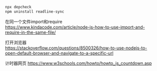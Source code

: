 ```powershell
npx depcheck
npm uninstall readline-sync
```
在同一个文件import和require  
https://www.kindacode.com/article/node-js-how-to-use-import-and-require-in-the-same-file/

打开浏览器  
https://stackoverflow.com/questions/8500326/how-to-use-nodejs-to-open-default-browser-and-navigate-to-a-specific-url

计时器网页
https://www.w3schools.com/howto/howto_js_countdown.asp